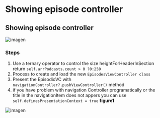 # Showing episode controller

##  Showing episode controller

![imagen](../master/assets/sketch1.gif)  

### Steps
1. Use a ternary operator to control the size heightForHeaderInSection return `self.arrPodcasts.count > 0 ?0:250`  
2. Process to create and load the new `EpisodesViewController class`    
3. Present the EpisodioVC  with `navigationController?.pushViewController()` method   
4. if you have problem with navigation Controller programatically or the title in the navigationItem does 
not appers you can use `self.definesPresentationContext = true` **figure1**  

![imagen](../master/assets/figure1.png)  



